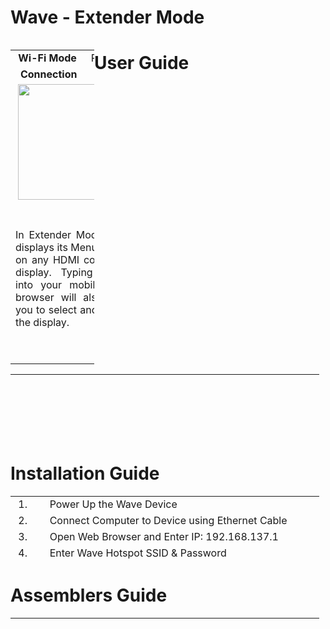 # Wave - Extender Mode

<table style="width: 134px; float: left;">
<tbody>
<tr>
<td style="width: 10px; text-align: center;"><strong>Wi-Fi</strong>&nbsp;<strong>Mode</strong></td>
<td style="width: 10px; text-align: center;">Receiver</td>
</tr>
<tr>
<td style="width: 10px; text-align: center;">&nbsp;<strong>Connection</strong></td>
<td style="width: 10px; text-align: center;">HDMI</td>
</tr>
<tr style="text-align: center;">
<td style="width: 20px;" colspan="2">&nbsp;<img src="https://thumb.ibb.co/iw6i2S/mode_2.png" width="185" /></td>
</tr>
<tr style="text-align: center;">
<td style="width: 20px; text-align: justify;" colspan="2">&nbsp;
<p>In Extender Mode Wave displays its Menu &amp; Apps on any HDMI connected display. Typing 'Wave' into your mobiles web browser will also allow you to select and control the display.</p>
<p>&nbsp;</p>
</td>
</tr>
</tbody>
</table>

# User Guide

<table style="height: 103px; width: 494px;">
<tbody>
<tr>
<td style="width: 35px;">&nbsp;</td>
<td style="width: 445px;">&nbsp;</td>
</tr>
<tr>
<td style="width: 35px;">&nbsp;</td>
<td style="width: 445px;">&nbsp;</td>
</tr>
<tr>
<td style="width: 35px;">&nbsp;</td>
<td style="width: 445px;">&nbsp;</td>
</tr>
<tr>
<td style="width: 35px;">&nbsp;</td>
<td style="width: 445px;">&nbsp;</td>
</tr>
<tr>
<td style="width: 35px;">&nbsp;</td>
<td style="width: 445px;">&nbsp;</td>
</tr>
</tbody>
</table>

# Installation Guide 

<table style="height: 103px; width: 494px;">
<tbody>
<tr>
<td style="width: 35px;">&nbsp;1.&nbsp;</td>
<td style="width: 445px;">&nbsp;Power Up the Wave Device</td>
</tr>
<tr>
<td style="width: 35px;">&nbsp;2.&nbsp;</td>
<td style="width: 445px;">&nbsp;Connect Computer to Device using Ethernet Cable</td>
</tr>
<tr>
<td style="width: 35px;">&nbsp;3.&nbsp;</td>
<td style="width: 445px;">&nbsp;Open Web Browser and Enter IP: 192.168.137.1</td>
</tr>
<tr>
<td style="width: 35px;">&nbsp;4.&nbsp;</td>
<td style="width: 445px;">&nbsp;Enter Wave Hotspot SSID &amp; Password</td>
</tr>
<tr>
<td style="width: 35px;">&nbsp;5.&nbsp;</td>
<td style="width: 445px;">&nbsp;Connect to Display using HDMI &amp; Reboot</td>
</tr>
</tbody>
</table>

# Assemblers Guide

<table style="height: 103px; width: 494px;">
<tbody>
<tr>
<td style="width: 35px;">&nbsp;</td>
<td style="width: 445px;">&nbsp;</td>
</tr>
<tr>
<td style="width: 35px;">&nbsp;</td>
<td style="width: 445px;">&nbsp;</td>
</tr>
<tr>
<td style="width: 35px;">&nbsp;</td>
<td style="width: 445px;">&nbsp;</td>
</tr>
<tr>
<td style="width: 35px;">&nbsp;</td>
<td style="width: 445px;">&nbsp;</td>
</tr>
<tr>
<td style="width: 35px;">&nbsp;</td>
<td style="width: 445px;">&nbsp;</td>
</tr>
</tbody>
</table>

